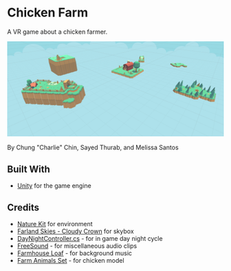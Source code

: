 # Chicken Farm
A VR game about a chicken farmer.

![image](images/room_layout.png)

By Chung "Charlie" Chin, Sayed Thurab, and Melissa Santos

## Built With
 + [Unity](https://unity3d.com/) for the game engine

## Credits
 + [Nature Kit](https://www.kenney.nl/assets/nature-kit) for environment
 + [Farland Skies - Cloudy Crown](https://assetstore.unity.com/packages/2d/textures-materials/sky/farland-skies-cloudy-crown-60004) for skybox
 + [DayNightController.cs](http://wiki.unity3d.com/index.php/DayNightController) - for in game day night cycle
 + [FreeSound](https://freesound.org/) - for miscellaneous audio clips
 + [Farmhouse Loaf](http://freemusicarchive.org/music/TRG_Banks/Kevelin_and_Chestnuts_Adventures/Farmhouse_loaf) - for background music
 + [Farm Animals Set](https://assetstore.unity.com/packages/3d/farm-animals-set-97945) - for chicken model

<!-- I have no idea what I can say about this game you're literally collecting chickens what does that even say about you --->